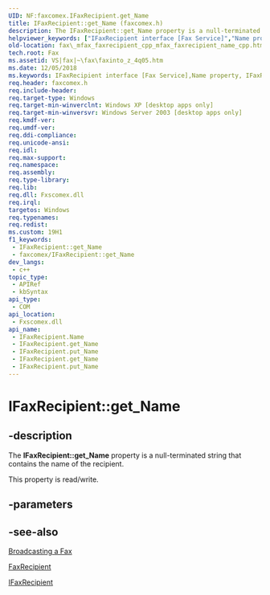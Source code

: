 ```yaml
---
UID: NF:faxcomex.IFaxRecipient.get_Name
title: IFaxRecipient::get_Name (faxcomex.h)
description: The IFaxRecipient::get_Name property is a null-terminated string that contains the name of the recipient. (Get)
helpviewer_keywords: ["IFaxRecipient interface [Fax Service]","Name property","IFaxRecipient.Name","IFaxRecipient.get_Name","IFaxRecipient.put_Name","IFaxRecipient::Name","IFaxRecipient::get_Name","IFaxRecipient::put_Name","Name property [Fax Service]","Name property [Fax Service]","IFaxRecipient interface","_mfax_faxrecipient.name","fax._mfax_faxrecipient_cpp_mfax_faxrecipient_name_cpp","fax._mfax_faxrecipient_name","faxcomex/IFaxRecipient::Name","faxcomex/IFaxRecipient::get_Name","faxcomex/IFaxRecipient::put_Name","get_Name"]
old-location: fax\_mfax_faxrecipient_cpp_mfax_faxrecipient_name_cpp.htm
tech.root: Fax
ms.assetid: VS|fax|~\fax\faxinto_z_4q05.htm
ms.date: 12/05/2018
ms.keywords: IFaxRecipient interface [Fax Service],Name property, IFaxRecipient.Name, IFaxRecipient.get_Name, IFaxRecipient.put_Name, IFaxRecipient::Name, IFaxRecipient::get_Name, IFaxRecipient::put_Name, Name property [Fax Service], Name property [Fax Service],IFaxRecipient interface, _mfax_faxrecipient.name, fax._mfax_faxrecipient_cpp_mfax_faxrecipient_name_cpp, fax._mfax_faxrecipient_name, faxcomex/IFaxRecipient::Name, faxcomex/IFaxRecipient::get_Name, faxcomex/IFaxRecipient::put_Name, get_Name
req.header: faxcomex.h
req.include-header: 
req.target-type: Windows
req.target-min-winverclnt: Windows XP [desktop apps only]
req.target-min-winversvr: Windows Server 2003 [desktop apps only]
req.kmdf-ver: 
req.umdf-ver: 
req.ddi-compliance: 
req.unicode-ansi: 
req.idl: 
req.max-support: 
req.namespace: 
req.assembly: 
req.type-library: 
req.lib: 
req.dll: Fxscomex.dll
req.irql: 
targetos: Windows
req.typenames: 
req.redist: 
ms.custom: 19H1
f1_keywords:
 - IFaxRecipient::get_Name
 - faxcomex/IFaxRecipient::get_Name
dev_langs:
 - c++
topic_type:
 - APIRef
 - kbSyntax
api_type:
 - COM
api_location:
 - Fxscomex.dll
api_name:
 - IFaxRecipient.Name
 - IFaxRecipient.get_Name
 - IFaxRecipient.put_Name
 - IFaxRecipient.get_Name
 - IFaxRecipient.put_Name
---
```


# IFaxRecipient::get_Name


## -description

The <b>IFaxRecipient::get_Name</b> property is a null-terminated string that contains the name of the recipient.



This property is read/write.

## -parameters

## -see-also

<a href="/previous-versions/windows/desktop/fax/-mfax-broadcasting-a-fax">Broadcasting a Fax</a>



<a href="/previous-versions/windows/desktop/fax/-mfax-faxrecipient">FaxRecipient</a>



<a href="/previous-versions/windows/desktop/api/faxcomex/nn-faxcomex-ifaxrecipient">IFaxRecipient</a>
